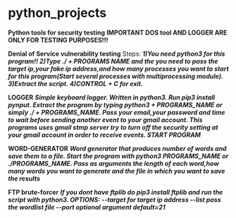 # python_projects
**Python tools for security testing**
**IMPORTANT DOS tool AND LOGGER ARE ONLY FOR TESTING PURPOSES!!!**

**Denial of Service vulnerability testing**
Steps:
***1)You need python3 for this program!!
2)Type ./ + PROGRAMS NAME and the you need to pass the target ip,your fake ip address,and how many processes you want to start 
for this program(Start several processes with multiprocessing module).
3)Extract the script.
4)CONTROL + C for exit.***

**LOGGER**
***Simple keyboard logger.
Written in python3.
Run pip3 install pynput.
Extract the program by typing python3 + PROGRAMS_NAME or simply ./ + PROGRAMS_NAME.
Pass your email,your password and time to wait before sending another event to your gmail account.
This programs uses gmail stmp server try to turn off the security setting at your gmail account in order to receive events.
START PROGRAM***

**WORD-GENERATOR**
***Word generator that produces number of words and save them to a file.
Start the program with python3 PROGRAMS_NAME or ./PROGRAMS_NAME.
Pass as arguments the length of each word,how many words you want to generate and the file in which you want to save the results***

**FTP brute-forcer**
***If you dont have ftplib do pip3 install ftplib and run the script with python3.
OPTIONS:
--target for target ip address
--list pass the wordlist file
--port optional argument default=21***





